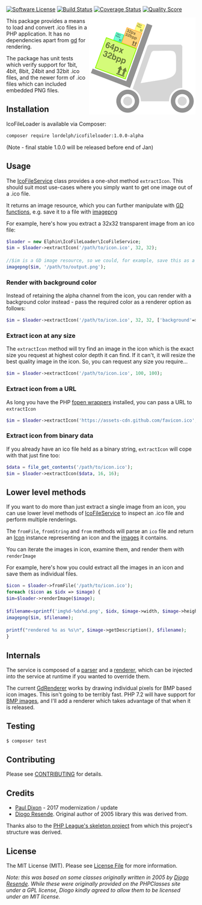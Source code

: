 [![Software License][ico-license]](LICENSE.md)
[![Build Status][ico-travis]][link-travis]
[![Coverage Status][ico-scrutinizer]][link-scrutinizer]
[![Quality Score][ico-code-quality]][link-code-quality]


<img src="img/logo.png" width="284" height="256" align="right">This package provides a means to load and 
convert .ico files in a PHP application.
It has no dependencies apart from [gd](http://php.net/manual/en/book.image.php)
for rendering.

The package has unit tests which verify support for 1bit, 4bit, 8bit, 24bit and 32bit
.ico files, and the newer form of .ico files which can included embedded PNG files.

## Installation

IcoFileLoader is available via Composer:

```bash
composer require lordelph/icofileloader:1.0.0-alpha
```

(Note - final stable 1.0.0 will be released before end of Jan)

## Usage
The [IcoFileService][class-icofileservice] class provides a one-shot method
`extractIcon`. This should suit most use-cases where you simply want to get one
image out of a .ico file.

It returns an image resource, which you can further manipulate with
[GD functions](http://php.net/gd), e.g. save it to a file with
[imagepng](http://php.net/imagepng)

For example, here's how you extract a 32x32 transparent image from an ico file:

```php
$loader = new Elphin\IcoFileLoader\IcoFileService;
$im = $loader->extractIcon('/path/to/icon.ico', 32, 32);

//$im is a GD image resource, so we could, for example, save this as a PNG
imagepng($im, '/path/to/output.png');
```

### Render with background color

Instead of retaining the alpha channel from the icon, you can render with a
background color instead - pass the required color as a renderer option as follows:

```php
$im = $loader->extractIcon('/path/to/icon.ico', 32, 32, ['background'=>'#FFFFFF']);
```

### Extract icon at any size

The `extractIcon` method will try find an image in the icon which is the exact
size you request at highest color depth it can find. If it can't, it will resize the
best quality image in the icon. So, you can request any size you require...

```php
$im = $loader->extractIcon('/path/to/icon.ico', 100, 100);
```

### Extract icon from a URL

As long you have the PHP [fopen wrappers](http://php.net/manual/en/wrappers.php)
installed, you can pass a URL to `extractIcon`

```php
$im = $loader->extractIcon('https://assets-cdn.github.com/favicon.ico', 16, 16);
```

### Extract icon from binary data

If you already have an ico file held as a binary string, `extractIcon` will cope
with that just fine too:
```php
$data = file_get_contents('/path/to/icon.ico');
$im = $loader->extractIcon($data, 16, 16);
```

## Lower level methods

If you want to do more than just extract a single image from an icon, you can use
lower level methods of [IcoFileService][class-icofileservice] to inspect an .ico
file and perform multiple renderings.

The `fromFile`, `fromString` and `from` methods will parse an `ico` file and return
an [Icon][class-icon] instance representing an icon and the [images][class-image]
it contains.

You can iterate the images in icon, examine them, and render them with `renderImage`

For example, here's how you could extract all the images in an icon and save them
as individual files.

```php
$icon = $loader->fromFile('/path/to/icon.ico');
foreach ($icon as $idx => $image) {
$im=$loader->renderImage($image);

$filename=sprintf('img%d-%dx%d.png', $idx, $image->width, $image->height);
imagepng($im, $filename);

printf("rendered %s as %s\n", $image->getDescription(), $filename);
}
```

## Internals

The service is composed of a [parser][class-parser] and a [renderer][class-renderer],
which can be injected into the service at runtime if you wanted to override them.

The current [GdRenderer][class-renderer] works by drawing individual pixels for BMP
based icon images. This isn't going to be terribly fast. PHP 7.2 will have support
for [BMP images](http://php.net/imagecreatefrombmp), and I'll add a renderer which
takes advantage of that when it is released.


## Testing

``` bash
$ composer test
```

## Contributing

Please see [CONTRIBUTING](https://github.com/lordelph/icofileloader/blob/master/CONTRIBUTING.md) for details.


## Credits

- [Paul Dixon](http://blog.dixo.net) - 2017 modernization / update
- [Diogo Resende](https://www.phpclasses.org/package/2369-PHP-Extract-graphics-from-ico-files-into-PNG-images.html). Original author of 2005 library this was derived from.

Thanks also to the [PHP League's skeleton project](https://github.com/thephpleague/skeleton) from which this project's structure was derived.

## License

The MIT License (MIT). Please see [License File](https://github.com/lordelph/icofileloader/blob/master/LICENCE) for more information.

*Note: this was based on some classes originally written in 2005 by [Diogo Resende](https://www.phpclasses.org/package/2369-PHP-Extract-graphics-from-ico-files-into-PNG-images.html).
While these were originally provided on the PHPClasses site under a GPL license,
Diogo kindly agreed to allow them to be licensed under an MIT license.*

[class-icofileservice]: https://github.com/lordelph/icofileloader/blob/master/src/Elphin/IcoFileLoader/IcoFileService.php
[class-icon]: https://github.com/lordelph/icofileloader/blob/master/src/Elphin/IcoFileLoader/Icon.php
[class-image]: https://github.com/lordelph/icofileloader/blob/master/src/Elphin/IcoFileLoader/IconImage.php
[class-parser]: https://github.com/lordelph/icofileloader/blob/master/src/Elphin/IcoFileLoader/IcoParser.php
[class-renderer]: https://github.com/lordelph/icofileloader/blob/master/src/Elphin/IcoFileLoader/GdRenderer.php

[ico-license]: https://img.shields.io/badge/license-MIT-brightgreen.svg?style=flat-square
[ico-travis]: https://img.shields.io/travis/lordelph/icofileloader/master.svg?style=flat-square
[ico-scrutinizer]: https://img.shields.io/scrutinizer/coverage/g/lordelph/icofileloader.svg?style=flat-square
[ico-code-quality]: https://img.shields.io/scrutinizer/g/lordelph/icofileloader.svg?style=flat-square
[ico-downloads]: https://img.shields.io/packagist/dt/lordelph/icofileloader.svg?style=flat-square

[link-packagist]: https://packagist.org/packages/lordelph/icofileloader
[link-travis]: https://travis-ci.org/lordelph/icofileloader
[link-scrutinizer]: https://scrutinizer-ci.com/g/lordelph/icofileloader/code-structure
[link-code-quality]: https://scrutinizer-ci.com/g/lordelph/icofileloader
[link-downloads]: https://packagist.org/packages/lordelph/icofileloader
[link-author]: https://github.com/lordelph
[link-contributors]: ../../contributors